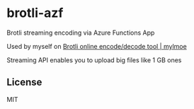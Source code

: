 # brotli-azf

Brotli streaming encoding via Azure Functions App

Used by myself on [Brotli online encode/decode tool | mylmoe](https://myl.moe/utils/brotli)

Streaming API enables you to upload big files like 1 GB ones

## License

MIT
